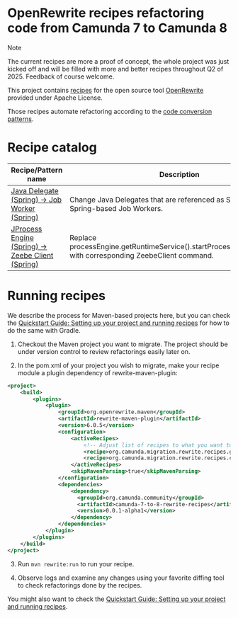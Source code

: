 # OpenRewrite recipes refactoring code from Camunda 7 to Camunda 8 

> [!NOTE]  
> The current recipes are more a proof of concept, the whole project was just kicked off and will be filled with more and better recipes throughout Q2 of 2025. Feedback of course welcome.

This project contains [recipes](https://docs.openrewrite.org/concepts-and-explanations/recipes) for the open source tool [OpenRewrite](https://docs.openrewrite.org/) provided under Apache License.

Those recipes automate refactoring according to the [code conversion patterns](../patterns/).

# Recipe catalog

| Recipe/Pattern name  | Description | Class name |
| ------------- | ------------- | ------------- |
| [Java Delegate (Spring) &#8594; Job Worker (Spring)](../patterns/glue-code.md#java-delegate-spring--job-worker-spring) | Change Java Delegates that are referenced as Spring beans to Spring-based Job Workers.  | org.camunda.migration.rewrite.recipes.glue.JavaDelegateSpringToZeebeWorkerSpring |
| [JProcess Engine (Spring) &#8594; Zeebe Client (Spring)](../patterns/client.md#process-engine-spring--zeebe-client-spring) | Replace processEngine.getRuntimeService().startProcessInstanceByKey() with corresponding ZeebeClient command.  | org.camunda.migration.rewrite.recipes.client.ProcessEngineToZeebeClient |

# Running recipes

We describe the process for Maven-based projects here, but you can check the  [Quickstart Guide: Setting up your project and running recipes](https://docs.openrewrite.org/running-recipes/getting-started) for how to do the same with Gradle.

1. Checkout the Maven project you want to migrate. The project should be under version control to review refactorings easily later on.

2. In the pom.xml of your project you wish to migrate, make your recipe module a plugin dependency of rewrite-maven-plugin:

```xml
<project>
    <build>
        <plugins>
            <plugin>
                <groupId>org.openrewrite.maven</groupId>
                <artifactId>rewrite-maven-plugin</artifactId>
                <version>6.0.5</version>
                <configuration>
                    <activeRecipes>
                        <!-- Adjust list of recipes to what you want to apply: -->
                        <recipe>org.camunda.migration.rewrite.recipes.glue.JavaDelegateSpringToZeebeWorkerSpring</recipe>
                        <recipe>org.camunda.migration.rewrite.recipes.client.ProcessEngineToZeebeClient</recipe>
                    </activeRecipes>
                    <skipMavenParsing>true</skipMavenParsing>
                </configuration>
                <dependencies>
                    <dependency>
                      <groupId>org.camunda.community</groupId>
                      <artifactId>camunda-7-to-8-rewrite-recipes</artifactId>
                      <version>0.0.1-alpha1</version>
                    </dependency>
                </dependencies>
            </plugin>
        </plugins>
    </build>
</project>
```

3. Run `mvn rewrite:run` to run your recipe.

4. Observe logs and examine any changes using your favorite diffing tool to check refactorings done by the recipes.

You might also want to check the [Quickstart Guide: Setting up your project and running recipes](https://docs.openrewrite.org/running-recipes/getting-started).